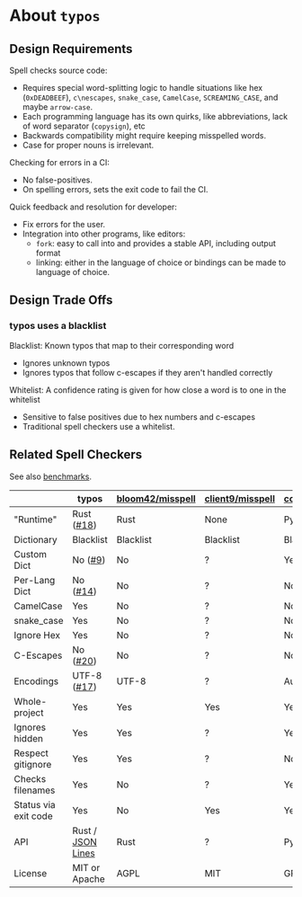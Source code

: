 # About `typos`

## Design Requirements

Spell checks source code:
- Requires special word-splitting logic to handle situations like hex (`0xDEADBEEF`), `c\nescapes`, `snake_case`, `CamelCase`, `SCREAMING_CASE`, and maybe `arrow-case`.
- Each programming language has its own quirks, like abbreviations, lack of word separator (`copysign`), etc
- Backwards compatibility might require keeping misspelled words.
- Case for proper nouns is irrelevant.

Checking for errors in a CI:
- No false-positives.
- On spelling errors, sets the exit code to fail the CI.

Quick feedback and resolution for developer:
- Fix errors for the user.
- Integration into other programs, like editors:
  - `fork`: easy to call into and provides a stable API, including output format
  - linking: either in the language of choice or bindings can be made to language of choice.

## Design Trade Offs

### typos uses a blacklist

Blacklist: Known typos that map to their corresponding word
- Ignores unknown typos
- Ignores typos that follow c-escapes if they aren't handled correctly

Whitelist: A confidence rating is given for how close a word is to one in the whitelist
- Sensitive to false positives due to hex numbers and c-escapes
- Traditional spell checkers use a whitelist.

## Related Spell Checkers

See also [benchmarks](../benchsuite/runs).

|                | typos                 | [bloom42/misspell][misspell-rs] | [client9/misspell][misspell-go] | [codespell] | [scspell3k] |
|----------------|-----------------------|---------------------------------|---------------------------------|-------------|-------------|
| "Runtime"      | Rust ([#18][def-18])  | Rust                            | None                            | Python      | Python      |
| Dictionary     | Blacklist             | Blacklist                       | Blacklist                       | Blacklist   | Whitelist   |
| Custom Dict    | No ([#9][def-9])      | No                              | ?                               | Yes         | Yes         |
| Per-Lang Dict  | No ([#14][def-14])    | No                              | ?                               | No          | Yes         |
| CamelCase      | Yes                   | No                              | ?                               | No          | Yes         |
| snake_case     | Yes                   | No                              | ?                               | No          | Yes         |
| Ignore Hex     | Yes                   | No                              | ?                               | No          | Yes         |
| C-Escapes      | No ([#20][def-3])     | No                              | ?                               | No          | Yes         |
| Encodings      | UTF-8 ([#17][def-17]) | UTF-8                           | ?                               | Auto        | Auto        |
| Whole-project  | Yes                   | Yes                             | Yes                             | Yes         | No          |
| Ignores hidden | Yes                   | Yes                             | ?                               | Yes         | No          |
| Respect gitignore | Yes                | Yes                             | ?                               | No          | No          |
| Checks filenames | Yes                 | No                              | ?                               | Yes         | No          |
| Status via exit code | Yes             | No                              | Yes                             | Yes         | Yes         |
| API            | Rust / [JSON Lines]   | Rust                            | ?                               | Python      | None        |
| License        | MIT or Apache         | AGPL                            | MIT                             | GPLv2       | GPLv2       |

[JSON Lines]: http://jsonlines.org/
[scspell3k]: https://github.com/myint/scspell
[misspell-rs]: https://gitlab.com/bloom42/misspell
[misspell-go]: https://github.com/client9/misspell
[codespell]: https://github.com/codespell-project/codespell
[def-9]: https://github.com/epage/typos/issues/9
[def-14]: https://github.com/epage/typos/issues/14
[def-17]: https://github.com/epage/typos/issues/17
[def-18]: https://github.com/epage/typos/issues/18
[def-3]: https://github.com/epage/typos/issues/3
